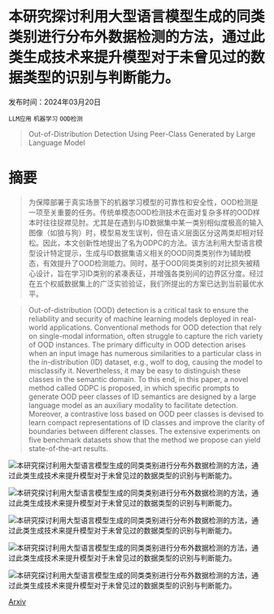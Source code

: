 # 本研究探讨利用大型语言模型生成的同类类别进行分布外数据检测的方法，通过此类生成技术来提升模型对于未曾见过的数据类型的识别与判断能力。

发布时间：2024年03月20日

`LLM应用` `机器学习` `OOD检测`

> Out-of-Distribution Detection Using Peer-Class Generated by Large Language Model

# 摘要

> 为保障部署于真实场景下的机器学习模型的可靠性和安全性，OOD检测是一项至关重要的任务。传统单模态OOD检测技术在面对复杂多样的OOD样本时往往捉襟见肘。尤其是在遇到与ID数据集中某一类别相似度极高的输入图像（如狼与狗）时，模型易发生误判，但在语义层面区分这两类却相对轻松。因此，本文创新性地提出了名为ODPC的方法。该方法利用大型语言模型设计特定提示，生成与ID数据集语义相关的OOD同类类别作为辅助模态，有效提升了OOD检测能力。同时，基于OOD同类类别的对比损失被精心设计，旨在学习ID类别的紧凑表征，并增强各类别间的边界区分度。经过在五个权威数据集上的广泛实验验证，我们所提出的方案已达到当前最优水平。

> Out-of-distribution (OOD) detection is a critical task to ensure the reliability and security of machine learning models deployed in real-world applications. Conventional methods for OOD detection that rely on single-modal information, often struggle to capture the rich variety of OOD instances. The primary difficulty in OOD detection arises when an input image has numerous similarities to a particular class in the in-distribution (ID) dataset, e.g., wolf to dog, causing the model to misclassify it. Nevertheless, it may be easy to distinguish these classes in the semantic domain. To this end, in this paper, a novel method called ODPC is proposed, in which specific prompts to generate OOD peer classes of ID semantics are designed by a large language model as an auxiliary modality to facilitate detection. Moreover, a contrastive loss based on OOD peer classes is devised to learn compact representations of ID classes and improve the clarity of boundaries between different classes. The extensive experiments on five benchmark datasets show that the method we propose can yield state-of-the-art results.

![本研究探讨利用大型语言模型生成的同类类别进行分布外数据检测的方法，通过此类生成技术来提升模型对于未曾见过的数据类型的识别与判断能力。](../../../paper_images/2403.13324/x1.png)

![本研究探讨利用大型语言模型生成的同类类别进行分布外数据检测的方法，通过此类生成技术来提升模型对于未曾见过的数据类型的识别与判断能力。](../../../paper_images/2403.13324/x2.png)

![本研究探讨利用大型语言模型生成的同类类别进行分布外数据检测的方法，通过此类生成技术来提升模型对于未曾见过的数据类型的识别与判断能力。](../../../paper_images/2403.13324/x3.png)

![本研究探讨利用大型语言模型生成的同类类别进行分布外数据检测的方法，通过此类生成技术来提升模型对于未曾见过的数据类型的识别与判断能力。](../../../paper_images/2403.13324/ood_and_in_clip.png)

![本研究探讨利用大型语言模型生成的同类类别进行分布外数据检测的方法，通过此类生成技术来提升模型对于未曾见过的数据类型的识别与判断能力。](../../../paper_images/2403.13324/ood_and_in_fc3.png)

[Arxiv](https://arxiv.org/abs/2403.13324)